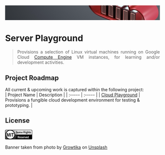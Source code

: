 ![banner-image](https://github.com/benweston/cloud-playground/blob/main/assets/banner-image.png)

# Server Playground

<div align="justify">

> Provisions a selection of Linux virtual machines running on Google Cloud [Compute Engine](https://cloud.google.com/compute/?hl=en) VM instances, for learning and/or development activities.   

</div>

## Project Roadmap

<div align="left">

All current & upcoming work is captured within the following project:   
| Project Name | Description |
| :----- | :----- |
| [Cloud Playground](https://github.com/users/benweston/projects/3/views/1) | Provisions a fungible cloud development environment for testing &amp; prototyping. |

</div>

## License

<div align="left">
    <p align="left">
        <a href="https://github.com/benweston/cloud-playground/blob/main/LICENSE">
            <img src="https://github.com/benweston/cloud-playground/blob/main/assets/license-icon-mit.png" width="88" height="31" alt="license-icon-mit" />
        </a>
    </p>
</div>

<div align="left">
    Banner taken from photo by <a href="https://unsplash.com/@growtika?utm_content=creditCopyText&utm_medium=referral&utm_source=unsplash">Growtika</a> on
    <a href="https://unsplash.com/photos/diagram-k5AxNUn4c5o?utm_content=creditCopyText&utm_medium=referral&utm_source=unsplash">Unsplash</a>
</div>
